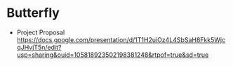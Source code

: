 # Butterfly
- Project Proposal <br>
https://docs.google.com/presentation/d/1T1H2uiOz4L4SbSaH8Fkk5WjcqJHvjT5n/edit?usp=sharing&ouid=105818923502198381248&rtpof=true&sd=true
